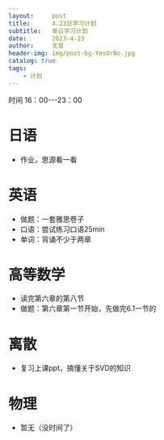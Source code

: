 ```yaml
---
layout:     post
title:      4.23日学习计划
subtitle:   单日学习计划
date:       2023-4-23
author:     无音
header-img: img/post-bg-YesOrNo.jpg
catalog: true
tags:
    - 计划
---
```


  时间 16：00---23：00
#   日语
* 作业，思源看一看
# 英语
* 做题：一套雅思卷子
* 口语：尝试练习口语25min
* 单词：背诵不少于两章
# 高等数学
* 读完第六章的第八节 
* 做题：第六章第一节开始，先做完6.1一节的
# 离散
* 复习上课ppt，搞懂关于SVD的知识
# 物理
* 暂无（没时间了）

